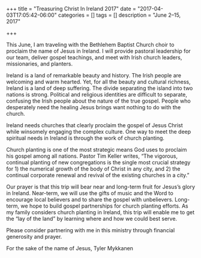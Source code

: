 +++
title = "Treasuring Christ In Ireland 2017"
date = "2017-04-03T17:05:42-06:00"
categories = []
tags = []
description = "June 2–15, 2017"

+++

This June, I am traveling with the Bethlehem Baptist Church choir to proclaim the name of Jesus in Ireland. I will provide pastoral leadership for our team, deliver gospel teachings, and meet with Irish church leaders, missionaries, and planters.

Ireland is a land of remarkable beauty and history. The Irish people are welcoming and warm hearted. Yet, for all the beauty and cultural richness, Ireland is a land of deep suffering. The divide separating the island into two nations is strong. Political and religious identities are difficult to separate, confusing the Irish people about the nature of the true gospel. People who desperately need the healing Jesus brings want nothing to do with the church.

Ireland needs churches that clearly proclaim the gospel of Jesus Christ while winsomely engaging the complex culture. One way to meet the deep spiritual needs in Ireland is through the work of church planting.

Church planting is one of the most strategic means God uses to proclaim his gospel among all nations. Pastor Tim Keller writes, “The vigorous, continual planting of new congregations is the single most crucial strategy for 1) the numerical growth of the body of Christ in any city, and 2) the continual corporate renewal and revival of the existing churches in a city.”

Our prayer is that this trip will bear near and long-term fruit for Jesus’s glory in Ireland. Near-term, we will use the gifts of music and the Word to encourage local believers and to share the gospel with unbelievers. Long-term, we hope to build gospel partnerships for church planting efforts. As my family considers church planting in Ireland, this trip will enable me to get the “lay of the land” by learning where and how we could best serve.

Please consider partnering with me in this ministry through financial generosity and prayer.

For the sake of the name of Jesus,
Tyler Mykkanen
